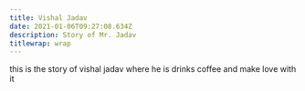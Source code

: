 ```yaml
---
title: Vishal Jadav
date: 2021-01-06T09:27:08.634Z
description: Story of Mr. Jadav
titlewrap: wrap
---
```

this is the story of vishal jadav where he is drinks coffee and make love with it